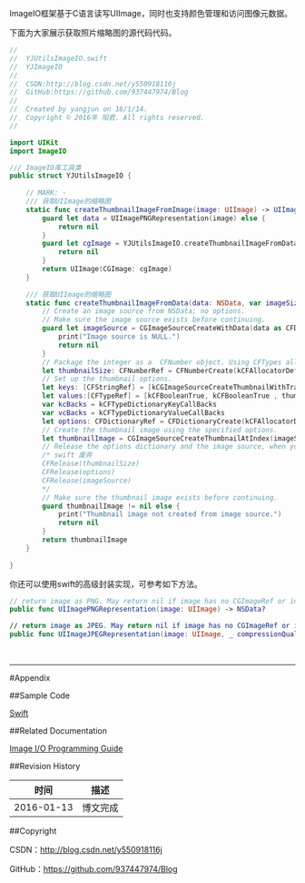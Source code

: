 ImageIO框架基于C语言读写UIImage，同时也支持颜色管理和访问图像元数据。

下面为大家展示获取照片缩略图的源代码代码。

```swift
//
//  YJUtilsImageIO.swift
//  YJImageIO
//
//  CSDN:http://blog.csdn.net/y550918116j
//  GitHub:https://github.com/937447974/Blog
//
//  Created by yangjun on 16/1/14.
//  Copyright © 2016年 阳君. All rights reserved.
//

import UIKit
import ImageIO

/// ImageIO库工具类
public struct YJUtilsImageIO {
    
    // MARK: - 
    /// 获取UIImage的缩略图
    static func createThumbnailImageFromImage(image: UIImage) -> UIImage? {
        guard let data = UIImagePNGRepresentation(image) else {
            return nil
        }
        guard let cgImage = YJUtilsImageIO.createThumbnailImageFromData(data, imageSize: data.length) else {
            return nil
        }
        return UIImage(CGImage: cgImage)
    }
    
    /// 获取UIImage的缩略图
    static func createThumbnailImageFromData(data: NSData, var imageSize: Int) -> CGImageRef? {
        // Create an image source from NSData; no options.
        // Make sure the image source exists before continuing.
        guard let imageSource = CGImageSourceCreateWithData(data as CFDataRef, nil) else {
            print("Image source is NULL.")
            return nil
        }
        // Package the integer as a  CFNumber object. Using CFTypes allows you to more easily create the options dictionary later.
        let thumbnailSize: CFNumberRef = CFNumberCreate(kCFAllocatorDefault, CFNumberType.IntType, &imageSize)
        // Set up the thumbnail options.
        let keys: [CFStringRef] = [kCGImageSourceCreateThumbnailWithTransform, kCGImageSourceCreateThumbnailFromImageIfAbsent, kCGImageSourceThumbnailMaxPixelSize]
        let values:[CFTypeRef] = [kCFBooleanTrue, kCFBooleanTrue , thumbnailSize]
        var kcBacks = kCFTypeDictionaryKeyCallBacks
        var vcBacks = kCFTypeDictionaryValueCallBacks
        let options: CFDictionaryRef = CFDictionaryCreate(kCFAllocatorDefault, UnsafeMutablePointer(UnsafePointer<Void>(keys)), UnsafeMutablePointer(UnsafePointer<Void>(values)), 2, &kcBacks, &vcBacks)
        // Create the thumbnail image using the specified options.
        let thumbnailImage = CGImageSourceCreateThumbnailAtIndex(imageSource, 0, options)
        // Release the options dictionary and the image source, when you no longer need them.
        /* swift 废弃
        CFRelease(thumbnailSize)
        CFRelease(options)
        CFRelease(imageSource)
        */
        // Make sure the thumbnail image exists before continuing.
        guard thumbnailImage != nil else {
            print("Thumbnail image not created from image source.")
            return nil
        }
        return thumbnailImage
    }
    
}
```

你还可以使用swift的高级封装实现，可参考如下方法。


```swift
// return image as PNG. May return nil if image has no CGImageRef or invalid bitmap format
public func UIImagePNGRepresentation(image: UIImage) -> NSData? 

// return image as JPEG. May return nil if image has no CGImageRef or invalid bitmap format. compression is 0(most)..1(least)
public func UIImageJPEGRepresentation(image: UIImage, _ compressionQuality: CGFloat) -> NSData? 

```

&#160;

----------

#Appendix

##Sample Code

[Swift](https://github.com/937447974/Swift)

##Related Documentation

[Image I/O Programming Guide](https://developer.apple.com/library/ios/documentation/GraphicsImaging/Conceptual/ImageIOGuide/imageio_intro/ikpg_intro.html)

##Revision History

| 时间 | 描述 |
| ---- | ---- |
| 2016-01-13 | 博文完成 |

##Copyright

CSDN：http://blog.csdn.net/y550918116j

GitHub：https://github.com/937447974/Blog
